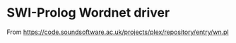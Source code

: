 # SWI-Prolog Wordnet driver

From https://code.soundsoftware.ac.uk/projects/plex/repository/entry/wn.pl
